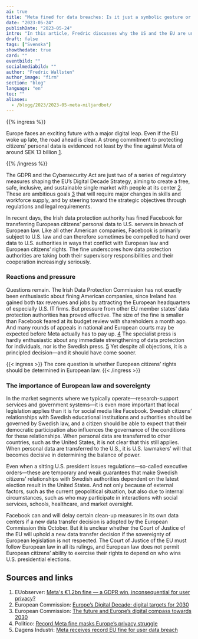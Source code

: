 ```yaml
---
ai: true
title: "Meta fined for data breaches: Is it just a symbolic gesture or real change?"
date: "2023-05-24"
publishDate: "2023-05-24"
intro: "In this article, Fredric discusses why the US and the EU are unlikely to agree on a long-lasting data transfer agreement in the foreseeable future."
draft: false
tags: ["Svenska"]
showthedate: true
card: ""
eventbild: ""
socialmediabild: ""
author: "Fredric Wallsten"
author_image: "firm"
section: "blog"
language: "en"
toc: ""
aliases:
  - /blogg/2023/2023-05-meta-miljardbot/
---
```

{{% ingress %}}

Europe faces an exciting future with a major digital leap. Even if the EU woke up late, the road ahead is clear. A strong commitment to protecting citizens’ personal data is evidenced not least by the fine against Meta of around SEK 13 billion [1].

{{% /ingress %}}

The GDPR and the Cybersecurity Act are just two of a series of regulatory measures shaping the EU’s Digital Decade Strategy, aiming to create a free, safe, inclusive, and sustainable single market with people at its center [2]. These are ambitious goals [3] that will require major changes in skills and workforce supply, and by steering toward the strategic objectives through regulations and legal requirements.

In recent days, the Irish data protection authority has fined Facebook for transferring European citizens’ personal data to U.S. servers in breach of European law. Like all other American companies, Facebook is primarily subject to U.S. law and can therefore sometimes be compelled to hand over data to U.S. authorities in ways that conflict with European law and European citizens’ rights. The fine underscores how data protection authorities are taking both their supervisory responsibilities and their cooperation increasingly seriously.

### Reactions and pressure

Questions remain. The Irish Data Protection Commission has not exactly been enthusiastic about fining American companies, since Ireland has gained both tax revenues and jobs by attracting the European headquarters of especially U.S. IT firms. But pressure from other EU member states’ data protection authorities has proved effective. The size of the fine is smaller than Facebook feared at its budget review with shareholders a month ago. And many rounds of appeals in national and European courts may be expected before Meta actually has to pay up. [4] The specialist press is hardly enthusiastic about any immediate strengthening of data protection for individuals, nor is the Swedish press. [5] Yet despite all objections, it is a principled decision—and it should have come sooner.

{{< ingress >}}
The core question is whether European citizens’ rights should be determined in European law.
{{< /ingress >}}

### The importance of European law and sovereignty

In the market segments where we typically operate—research-support services and government systems—it is even more important that local legislation applies than it is for social media like Facebook. Swedish citizens’ relationships with Swedish educational institutions and authorities should be governed by Swedish law, and a citizen should be able to expect that their democratic participation also influences the governance of the conditions for these relationships. When personal data are transferred to other countries, such as the United States, it is not clear that this still applies. When personal data are transferred to the U.S., it is U.S. lawmakers’ will that becomes decisive in determining the balance of power.

Even when a sitting U.S. president issues regulations—so-called executive orders—these are temporary and weak guarantees that make Swedish citizens’ relationships with Swedish authorities dependent on the latest election result in the United States. And not only because of external factors, such as the current geopolitical situation, but also due to internal circumstances, such as who may participate in interactions with social services, schools, healthcare, and market oversight.

Facebook can and will delay certain clean-up measures in its own data centers if a new data transfer decision is adopted by the European Commission this October. But it is unclear whether the Court of Justice of the EU will uphold a new data transfer decision if the sovereignty of European legislation is not respected. The Court of Justice of the EU must follow European law in all its rulings, and European law does not permit European citizens’ ability to exercise their rights to depend on who wins U.S. presidential elections.

## Sources and links

1. EUobserver: [Meta's €1.2bn fine — a GDPR win, inconsequential for user privacy?](https://euobserver.com/digital/157058)
1. European Commission: [Europe’s Digital Decade: digital targets for 2030](https://commission.europa.eu/strategy-and-policy/priorities-2019-2024/europe-fit-digital-age/europes-digital-decade-digital-targets-2030_sv)
1. European Commission: [The future and Europe’s digital compass towards 2030](https://sweden.representation.ec.europa.eu/strategi-och-prioriteringar/viktiga-eu-fragor-sverige/digitala-mal-2030_sv#framtiden-och-eus-digitala-kompass-inf%C3%B6r-2030)
1. Politico: [Record Meta fine masks Europe’s privacy struggle](https://www.politico.eu/article/record-meta-fine-masks-shortcomings-of-europes-privacy-regime/)
1. Dagens Industri: [Meta receives record EU fine for user data breach](https://www.di.se/digital/meta-far-rekordstor-eu-bot-for-anvandardatabrott/)

[1]: https://euobserver.com/digital/157058
[2]: https://commission.europa.eu/strategy-and-policy/priorities-2019-2024/europe-fit-digital-age/europes-digital-decade-digital-targets-2030_sv
[3]: https://sweden.representation.ec.europa.eu/strategi-och-prioriteringar/viktiga-eu-fragor-sverige/digitala-mal-2030_sv#framtiden-och-eus-digitala-kompass-inf%C3%B6r-2030
[4]: https://www.politico.eu/article/record-meta-fine-masks-shortcomings-of-europes-privacy-regime/
[5]: https://www.di.se/digital/meta-far-rekordstor-eu-bot-for-anvandardatabrott/